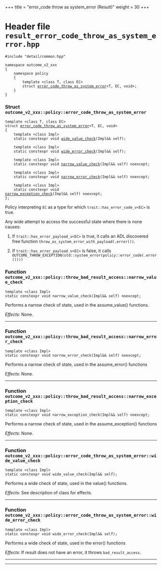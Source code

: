 +++
title = "error_code throw as system_error (Result)"
weight = 30
+++
# Header file `result_error_code_throw_as_system_error.hpp`

<span id="standardese-result_error_code_throw_as_system_error-hpp"></span>

<pre><code class="standardese-language-cpp"><span class="pre">#include</span>&nbsp;<span class="pre">&quot;</span><span class="typ dec var fun">detail&#x2F;common.hpp</span><span class="pre">&quot;</span>

<span class="kwd">namespace</span>&nbsp;<span class="typ dec var fun">outcome_v2_xxx</span>
<span class="pun">{</span>
&nbsp;&nbsp;&nbsp;&nbsp;<span class="kwd">namespace</span>&nbsp;<span class="typ dec var fun">policy</span>
&nbsp;&nbsp;&nbsp;&nbsp;<span class="pun">{</span>
&nbsp;&nbsp;&nbsp;&nbsp;&nbsp;&nbsp;&nbsp;&nbsp;<span class="kwd">template</span>&nbsp;<span class="pun">&lt;</span><span class="kwd">class</span>&nbsp;<span class="typ dec var fun">T</span><span class="pun">,</span>&nbsp;<span class="kwd">class</span>&nbsp;<span class="typ dec var fun">EC</span><span class="pun">&gt;</span>
&nbsp;&nbsp;&nbsp;&nbsp;&nbsp;&nbsp;&nbsp;&nbsp;<span class="kwd">struct</span> <a href="../outcome_error_code_throw_as_system_error#standardese-outcome_v2_xxx__policy__error_code_throw_as_system_error-T-EC-E-"><span class="typ dec var fun">error_code_throw_as_system_error</span></a><span class="pun">&lt;</span><span class="kwd">T</span><span class="pun">,</span>&nbsp;<span class="kwd">EC</span><span class="pun">,</span>&nbsp;<span class="typ dec var fun">void</span><span class="pun">&gt;</span><span class="pun">;</span>
&nbsp;&nbsp;&nbsp;&nbsp;<span class="pun">}</span>
<span class="pun">}</span>
</code></pre>

<span id="standardese-outcome_v2_xxx"></span>

<span id="standardese-outcome_v2_xxx__policy"></span>

### Struct `outcome_v2_xxx::policy::error_code_throw_as_system_error`

<span id="standardese-outcome_v2_xxx__policy__error_code_throw_as_system_error-T-EC-"></span>

<pre><code class="standardese-language-cpp"><span class="kwd">template</span>&nbsp;<span class="pun">&lt;</span><span class="kwd">class</span>&nbsp;<span class="typ dec var fun">T</span><span class="pun">,</span>&nbsp;<span class="kwd">class</span>&nbsp;<span class="typ dec var fun">EC</span><span class="pun">&gt;</span>
<span class="kwd">struct</span> <a href="../outcome_error_code_throw_as_system_error#standardese-outcome_v2_xxx__policy__error_code_throw_as_system_error-T-EC-E-"><span class="typ dec var fun">error_code_throw_as_system_error</span></a><span class="pun">&lt;</span><span class="kwd">T</span><span class="pun">,</span>&nbsp;<span class="kwd">EC</span><span class="pun">,</span>&nbsp;<span class="typ dec var fun">void</span><span class="pun">&gt;</span>
<span class="pun">{</span>
&nbsp;&nbsp;&nbsp;&nbsp;<span class="kwd">template</span>&nbsp;<span class="pun">&lt;</span><span class="kwd">class</span>&nbsp;<span class="typ dec var fun">Impl</span><span class="pun">&gt;</span>
&nbsp;&nbsp;&nbsp;&nbsp;<span class="kwd">static</span>&nbsp;<span class="kwd">constexpr</span>&nbsp;<span class="kwd">void</span> <a href="#standardese-outcome_v2_xxx__policy__error_code_throw_as_system_error-T-EC-__wide_value_check-Impl--Impl---"><span class="typ dec var fun">wide_value_check</span></a><span class="pun">(</span><span class="typ dec var fun">Impl</span><span class="pun">&amp;&amp;</span>&nbsp;<span class="typ dec var fun">self</span><span class="pun">)</span><span class="pun">;</span>

&nbsp;&nbsp;&nbsp;&nbsp;<span class="kwd">template</span>&nbsp;<span class="pun">&lt;</span><span class="kwd">class</span>&nbsp;<span class="typ dec var fun">Impl</span><span class="pun">&gt;</span>
&nbsp;&nbsp;&nbsp;&nbsp;<span class="kwd">static</span>&nbsp;<span class="kwd">constexpr</span>&nbsp;<span class="kwd">void</span> <a href="#standardese-outcome_v2_xxx__policy__error_code_throw_as_system_error-T-EC-__wide_error_check-Impl--Impl---"><span class="typ dec var fun">wide_error_check</span></a><span class="pun">(</span><span class="typ dec var fun">Impl</span><span class="pun">&amp;&amp;</span>&nbsp;<span class="typ dec var fun">self</span><span class="pun">)</span><span class="pun">;</span>

&nbsp;&nbsp;&nbsp;&nbsp;<span class="kwd">template</span>&nbsp;<span class="pun">&lt;</span><span class="kwd">class</span>&nbsp;<span class="typ dec var fun">Impl</span><span class="pun">&gt;</span>
&nbsp;&nbsp;&nbsp;&nbsp;<span class="kwd">static</span>&nbsp;<span class="kwd">constexpr</span>&nbsp;<span class="kwd">void</span> <a href="../result_exception_ptr_rethrow#standardese-outcome_v2_xxx__policy__detail__base__narrow_value_check-Impl--Impl---"><span class="typ dec var fun">narrow_value_check</span></a><span class="pun">(</span><span class="typ dec var fun">Impl</span><span class="pun">&amp;&amp;</span>&nbsp;<span class="typ dec var fun">self</span><span class="pun">)</span>&nbsp;<span class="kwd">noexcept</span><span class="pun">;</span>

&nbsp;&nbsp;&nbsp;&nbsp;<span class="kwd">template</span>&nbsp;<span class="pun">&lt;</span><span class="kwd">class</span>&nbsp;<span class="typ dec var fun">Impl</span><span class="pun">&gt;</span>
&nbsp;&nbsp;&nbsp;&nbsp;<span class="kwd">static</span>&nbsp;<span class="kwd">constexpr</span>&nbsp;<span class="kwd">void</span> <a href="../result_exception_ptr_rethrow#standardese-outcome_v2_xxx__policy__detail__base__narrow_error_check-Impl--Impl---"><span class="typ dec var fun">narrow_error_check</span></a><span class="pun">(</span><span class="typ dec var fun">Impl</span><span class="pun">&amp;&amp;</span>&nbsp;<span class="typ dec var fun">self</span><span class="pun">)</span>&nbsp;<span class="kwd">noexcept</span><span class="pun">;</span>

&nbsp;&nbsp;&nbsp;&nbsp;<span class="kwd">template</span>&nbsp;<span class="pun">&lt;</span><span class="kwd">class</span>&nbsp;<span class="typ dec var fun">Impl</span><span class="pun">&gt;</span>
&nbsp;&nbsp;&nbsp;&nbsp;<span class="kwd">static</span>&nbsp;<span class="kwd">constexpr</span>&nbsp;<span class="kwd">void</span> <a href="../result_exception_ptr_rethrow#standardese-outcome_v2_xxx__policy__detail__base__narrow_exception_check-Impl--Impl---"><span class="typ dec var fun">narrow_exception_check</span></a><span class="pun">(</span><span class="typ dec var fun">Impl</span><span class="pun">&amp;&amp;</span>&nbsp;<span class="typ dec var fun">self</span><span class="pun">)</span>&nbsp;<span class="kwd">noexcept</span><span class="pun">;</span>
<span class="pun">};</span>
</code></pre>

Policy interpreting `EC` as a type for which `trait::has_error_code_v<EC>` is true.

Any wide attempt to access the successful state where there is none causes:

1.  If `trait::has_error_payload_v<EC>` is true, it calls an ADL discovered free function `throw_as_system_error_with_payload(.error())`.

2.  If `trait::has_error_payload_v<EC>` is false, it calls `OUTCOME_THROW_EXCEPTION(std::system_error(policy::error_code(.error())))`

### Function `outcome_v2_xxx::policy::throw_bad_result_access::narrow_value_check`

<span id="standardese-outcome_v2_xxx__policy__detail__base__narrow_value_check-Impl--Impl---"></span>

<pre><code class="standardese-language-cpp"><span class="kwd">template</span>&nbsp;<span class="pun">&lt;</span><span class="kwd">class</span>&nbsp;<span class="typ dec var fun">Impl</span><span class="pun">&gt;</span>
<span class="kwd">static</span>&nbsp;<span class="kwd">constexpr</span>&nbsp;<span class="kwd">void</span>&nbsp;<span class="typ dec var fun">narrow_value_check</span><span class="pun">(</span><span class="typ dec var fun">Impl</span><span class="pun">&amp;&amp;</span>&nbsp;<span class="typ dec var fun">self</span><span class="pun">)</span>&nbsp;<span class="kwd">noexcept</span><span class="pun">;</span>
</code></pre>

Performs a narrow check of state, used in the assume\_value() functions.

*Effects:* None.

-----

### Function `outcome_v2_xxx::policy::throw_bad_result_access::narrow_error_check`

<span id="standardese-outcome_v2_xxx__policy__detail__base__narrow_error_check-Impl--Impl---"></span>

<pre><code class="standardese-language-cpp"><span class="kwd">template</span>&nbsp;<span class="pun">&lt;</span><span class="kwd">class</span>&nbsp;<span class="typ dec var fun">Impl</span><span class="pun">&gt;</span>
<span class="kwd">static</span>&nbsp;<span class="kwd">constexpr</span>&nbsp;<span class="kwd">void</span>&nbsp;<span class="typ dec var fun">narrow_error_check</span><span class="pun">(</span><span class="typ dec var fun">Impl</span><span class="pun">&amp;&amp;</span>&nbsp;<span class="typ dec var fun">self</span><span class="pun">)</span>&nbsp;<span class="kwd">noexcept</span><span class="pun">;</span>
</code></pre>

Performs a narrow check of state, used in the assume\_error() functions

*Effects:* None.

-----

### Function `outcome_v2_xxx::policy::throw_bad_result_access::narrow_exception_check`

<span id="standardese-outcome_v2_xxx__policy__detail__base__narrow_exception_check-Impl--Impl---"></span>

<pre><code class="standardese-language-cpp"><span class="kwd">template</span>&nbsp;<span class="pun">&lt;</span><span class="kwd">class</span>&nbsp;<span class="typ dec var fun">Impl</span><span class="pun">&gt;</span>
<span class="kwd">static</span>&nbsp;<span class="kwd">constexpr</span>&nbsp;<span class="kwd">void</span>&nbsp;<span class="typ dec var fun">narrow_exception_check</span><span class="pun">(</span><span class="typ dec var fun">Impl</span><span class="pun">&amp;&amp;</span>&nbsp;<span class="typ dec var fun">self</span><span class="pun">)</span>&nbsp;<span class="kwd">noexcept</span><span class="pun">;</span>
</code></pre>

Performs a narrow check of state, used in the assume\_exception() functions

*Effects:* None.

-----

### Function `outcome_v2_xxx::policy::error_code_throw_as_system_error::wide_value_check`

<span id="standardese-outcome_v2_xxx__policy__error_code_throw_as_system_error-T-EC-__wide_value_check-Impl--Impl---"></span>

<pre><code class="standardese-language-cpp"><span class="kwd">template</span>&nbsp;<span class="pun">&lt;</span><span class="kwd">class</span>&nbsp;<span class="typ dec var fun">Impl</span><span class="pun">&gt;</span>
<span class="kwd">static</span>&nbsp;<span class="kwd">constexpr</span>&nbsp;<span class="kwd">void</span>&nbsp;<span class="typ dec var fun">wide_value_check</span><span class="pun">(</span><span class="typ dec var fun">Impl</span><span class="pun">&amp;&amp;</span>&nbsp;<span class="typ dec var fun">self</span><span class="pun">)</span><span class="pun">;</span>
</code></pre>

Performs a wide check of state, used in the value() functions.

*Effects:* See description of class for effects.

-----

### Function `outcome_v2_xxx::policy::error_code_throw_as_system_error::wide_error_check`

<span id="standardese-outcome_v2_xxx__policy__error_code_throw_as_system_error-T-EC-__wide_error_check-Impl--Impl---"></span>

<pre><code class="standardese-language-cpp"><span class="kwd">template</span>&nbsp;<span class="pun">&lt;</span><span class="kwd">class</span>&nbsp;<span class="typ dec var fun">Impl</span><span class="pun">&gt;</span>
<span class="kwd">static</span>&nbsp;<span class="kwd">constexpr</span>&nbsp;<span class="kwd">void</span>&nbsp;<span class="typ dec var fun">wide_error_check</span><span class="pun">(</span><span class="typ dec var fun">Impl</span><span class="pun">&amp;&amp;</span>&nbsp;<span class="typ dec var fun">self</span><span class="pun">)</span><span class="pun">;</span>
</code></pre>

Performs a wide check of state, used in the error() functions

*Effects:* If result does not have an error, it throws `bad_result_access`.

-----

-----
